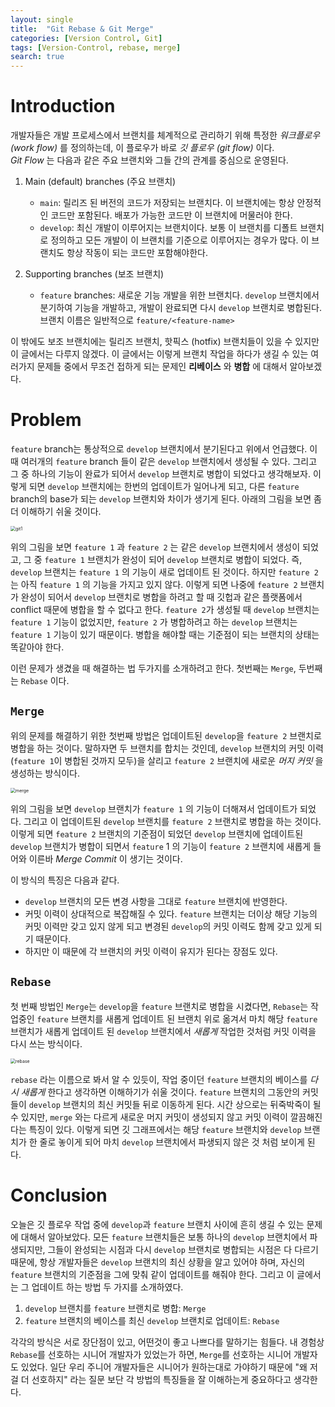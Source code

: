 ```yaml
---
layout: single
title:  "Git Rebase & Git Merge"
categories: [Version Control, Git]
tags: [Version-Control, rebase, merge]
search: true
---
```


# Introduction
개발자들은 개발 프로세스에서 브랜치를 체계적으로 관리하기 위해 특정한 *워크플로우 (work flow)* 를 정의하는데, 이 플로우가 바로 *깃 플로우 (git flow)* 이다.  
*Git Flow* 는 다음과 같은 주요 브랜치와 그들 간의 관계를 중심으로 운영된다.
1. Main (default) branches (주요 브랜치)
   - `main`: 릴리즈 된 버전의 코드가 저장되는 브랜치다. 이 브랜치에는 항상 안정적인 코드만 포함된다. 배포가 가능한 코드만 이 브랜치에 머물러야 한다.
   - `develop`: 최신 개발이 이루어지는 브랜치이다. 보통 이 브랜치를 디폴트 브랜치로 정의하고 모든 개발이 이 브랜치를 기준으로 이루어지는 경우가 많다. 이 브랜치도 항상 작동이 되는 코드만 포함해야한다.

2. Supporting branches (보조 브랜치)
   - `feature` branches: 새로운 기능 개발을 위한 브랜치다. `develop` 브랜치에서 분기하여 기능을 개발하고, 개발이 완료되면 다시 `develop` 브랜치로 병합된다. 브랜치 이름은 일반적으로 `feature/<feature-name>`

이 밖에도 보조 브랜치에는 릴리즈 브랜치, 핫픽스 (hotfix) 브랜치들이 있을 수 있지만 이 글에서는 다루지 않겠다. 이 글에서는 이렇게 브랜치 작업을 하다가 생길 수 있는 여러가지 문제들 중에서 무조건 접하게 되는 문제인 **리베이스** 와 **병합** 에 대해서 알아보겠다.

# Problem
`feature` branch는 통상적으로 `develop` 브랜치에서 분기된다고 위에서 언급했다. 이때 여러개의 `feature` branch 들이 같은 `develop` 브랜치에서 생성될 수 있다. 그리고 그 중 하나의 기능이 완료가 되어서 `develop` 브랜치로 병합이 되었다고 생각해보자. 이렇게 되면 `develop` 브랜치에는 한번의 업데이트가 일어나게 되고, 다른 `feature` branch의 base가 되는 `develop` 브랜치와 차이가 생기게 된다. 아래의 그림을 보면 좀 더 이해하기 쉬울 것이다.

<img src="../../images/2024-08-31/git1.png" alt="git1" style="zoom:50%;" />

위의 그림을 보면 `feature 1` 과 `feature 2` 는 같은 `develop` 브랜치에서 생성이 되었고, 그 중 `feature 1` 브랜치가 완성이 되어 `develop` 브랜치로 병합이 되었다. 즉, `develop` 브랜치는 `feature 1` 의 기능이 새로 업데이트 된 것이다. 하지만 `feature 2` 는 아직 `feature 1` 의 기능을 가지고 있지 않다. 이렇게 되면 나중에 `feature 2` 브랜치가 완성이 되어서 `develop` 브랜치로 병합을 하려고 할 때 깃헙과 같은 플랫폼에서 conflict 때문에 병합을 할 수 없다고 한다. `feature 2`가 생성될 때 `develop` 브랜치는 `feature 1` 기능이 없었지만, `feature 2` 가 병합하려고 하는 `develop` 브랜치는 `feature 1` 기능이 있기 때문이다. 병합을 해야할 때는 기준점이 되는 브랜치의 상태는 똑같아야 한다.

이런 문제가 생겼을 때 해결하는 법 두가지를 소개하려고 한다. 첫번째는 `Merge`, 두번째는 `Rebase` 이다.

## `Merge`
위의 문제를 해결하기 위한 첫번째 방법은 업데이트된 `develop`을 `feature 2` 브랜치로 병합을 하는 것이다. 말하자면 두 브랜치를 합치는 것인데, `develop` 브랜치의 커밋 이력 (`feature 1`이 병합된 것까지 모두)을 살리고 `feature 2` 브랜치에 새로운 *머지 커밋* 을 생성하는 방식이다.

<img src="../../images/2024-08-31/merge.png" alt="merge" style="zoom:50%;" />

위의 그림을 보면 `develop` 브랜치가 `feature 1` 의 기능이 더해져서 업데이트가 되었다. 그리고 이 업데이트된 `develop` 브랜치를 `feature 2` 브랜치로 병합을 하는 것이다. 이렇게 되면 `feature 2` 브랜치의 기준점이 되었던 `develop` 브랜치에 업데이트된 `develop` 브랜치가 병합이 되면서 `feature` 1 의 기능이 `feature 2` 브랜치에 새롭게 들어와 이른바 *Merge Commit* 이 생기는 것이다.

이 방식의 특징은 다음과 같다.
- `develop` 브랜치의 모든 변경 사항을 그대로 `feature` 브랜치에 반영한다.
- 커밋 이력이 상대적으로 복잡해질 수 있다. `feature` 브랜치는 더이상 해당 기능의 커밋 이력만 갖고 있지 않게 되고 변경된 `develop`의 커밋 이력도 함께 갖고 있게 되기 때문이다.
- 하지만 이 때문에 각 브랜치의 커밋 이력이 유지가 된다는 장점도 있다.

## `Rebase`
첫 번째 방법인 `Merge`는 `develop`을 `feature` 브랜치로 병합을 시켰다면, `Rebase`는 작업중인 `feature` 브랜치를 새롭게 업데이트 된 브랜치 위로 옮겨서 마치 해당 `feature` 브랜치가 새롭게 업데이트 된 `develop` 브랜치에서 *새롭게* 작업한 것처럼 커밋 이력을 다시 쓰는 방식이다.

<img src="../../images/2024-08-31/rebase.png" alt="rebase" style="zoom:50%;" />

`rebase` 라는 이름으로 봐서 알 수 있듯이, 작업 중이던 `feature` 브랜치의 베이스를 *다시 새롭게* 한다고 생각하면 이해하기가 쉬울 것이다. `feature` 브랜치의 그동안의 커밋들이 `develop` 브랜치의 최신 커밋들 뒤로 이동하게 된다. 시간 상으로는 뒤죽박죽이 될 수 있지만, `merge` 와는 다르게 새로운 머지 커밋이 생성되지 않고 커밋 이력이 깔끔해진다는 특징이 있다. 이렇게 되면 깃 그래프에서는 해당 `feature` 브랜치와 `develop` 브랜치가 한 줄로 놓이게 되어 마치 `develop` 브랜치에서 파생되지 않은 것 처럼 보이게 된다. 

# Conclusion
오늘은 깃 플로우 작업 중에 `develop`과 `feature` 브랜치 사이에 흔히 생길 수 있는 문제에 대해서 알아보았다. 모든 `feature` 브랜치들은 보통 하나의 `develop` 브랜치에서 파생되지만, 그들이 완성되는 시점과 다시 `develop` 브랜치로 병합되는 시점은 다 다르기 때문에, 항상 개발자들은 `develop` 브랜치의 최신 상황을 알고 있어야 하며, 자신의 `feature` 브랜치의 기준점을 그에 맞춰 같이 업데이트를 해줘야 한다. 그리고 이 글에서는 그 업데이트 하는 방법 두 가지를 소개하였다.
1. `develop` 브랜치를 `feature` 브랜치로 병합: `Merge`
2. `feature` 브랜치의 베이스를 최신 `develop` 브랜치로 업데이트: `Rebase`

각각의 방식은 서로 장단점이 있고, 어떤것이 좋고 나쁘다를 말하기는 힘들다. 내 경험상 `Rebase`를 선호하는 시니어 개발자가 있었는가 하면, `Merge`를 선호하는 시니어 개발자도 있었다. 일단 우리 주니어 개발자들은 시니어가 원하는대로 가야하기 때문에 "왜 저걸 더 선호하지" 라는 질문 보단 각 방법의 특징들을 잘 이해하는게 중요하다고 생각한다.
